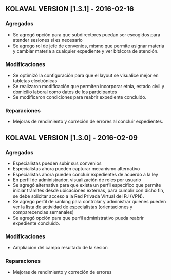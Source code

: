 
## KOLAVAL VERSION [1.3.1] - 2016-02-16
### Agregados
- Se agregó opción para que subdirectores puedan ser escogidos para atender sesiones si es necesario
- Se agrego rol de jefe de convenios, mismo que permite asignar materia y cambiar materia a cualquier expediente y ver bitácora de atención.

### Modificaciones
- Se  optimizó la configuración para que el layout se visualice mejor en tabletas electrónicas
- Se realizaron modificación que permiten incorporar etnia, estado civil y domicilio laboral como datos de los participantes
- Se modificaron condiciones para reabrir expediente concluido.

### Reparaciones
- Mejoras de rendimiento y correción de errores al concluir expedientes.


## KOLAVAL VERSION [1.3.0] - 2016-02-09
### Agregados
- Especialistas pueden subir sus convenios
- Especialistas ahora pueden capturar mecanismo alternativo
- Especialistas ahora pueden concluir expedientes de acuerdo a la ley
- En perfil de administrador, visualización de roles por usuario
- Se agregó alternativa para que exista un perfil específico que permite iniciar trámites desde ubicaciones externas, para cumplir con dicho fin, se debe solicitar acceso a la Red Privada Virtual del PJ (VPN).
- Se agrego perfil de ranking para controlar y administrar quienes pueden ver la lista de actividad de especialistas (orientaciones y comparecencias semanales)
- Se agregó opción para que perfil administrativo pueda reabrir expediente concluido.

### Modificaciones
- Ampliacion del campo resultado de la sesion

### Reparaciones
- Mejoras de rendimiento y correción de errores

